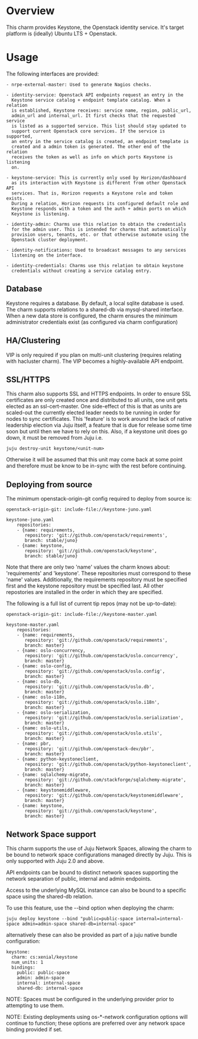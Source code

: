 Overview
========

This charm provides Keystone, the Openstack identity service. It's target
platform is (ideally) Ubuntu LTS + Openstack.

Usage
=====

The following interfaces are provided:

    - nrpe-external-master: Used to generate Nagios checks.

    - identity-service: Openstack API endpoints request an entry in the 
      Keystone service catalog + endpoint template catalog. When a relation
      is established, Keystone receives: service name, region, public_url,
      admin_url and internal_url. It first checks that the requested service
      is listed as a supported service. This list should stay updated to
      support current Openstack core services. If the service is supported,
      an entry in the service catalog is created, an endpoint template is
      created and a admin token is generated. The other end of the relation
      receives the token as well as info on which ports Keystone is listening
      on.

    - keystone-service: This is currently only used by Horizon/dashboard
      as its interaction with Keystone is different from other Openstack API
      services. That is, Horizon requests a Keystone role and token exists.
      During a relation, Horizon requests its configured default role and
      Keystone responds with a token and the auth + admin ports on which
      Keystone is listening.

    - identity-admin: Charms use this relation to obtain the credentials
      for the admin user. This is intended for charms that automatically
      provision users, tenants, etc. or that otherwise automate using the
      Openstack cluster deployment.

    - identity-notifications: Used to broadcast messages to any services
      listening on the interface.

    - identity-credentials: Charms use this relation to obtain keystone
      credentials without creating a service catalog entry.

Database
--------

Keystone requires a database. By default, a local sqlite database is used.
The charm supports relations to a shared-db via mysql-shared interface. When
a new data store is configured, the charm ensures the minimum administrator
credentials exist (as configured via charm configuration)

HA/Clustering
-------------

VIP is only required if you plan on multi-unit clustering (requires relating
with hacluster charm). The VIP becomes a highly-available API endpoint.

SSL/HTTPS
---------

This charm also supports SSL and HTTPS endpoints. In order to ensure SSL
certificates are only created once and distributed to all units, one unit gets
elected as an ssl-cert-master. One side-effect of this is that as units are
scaled-out the currently elected leader needs to be running in order for nodes
to sync certificates. This 'feature' is to work around the lack of native
leadership election via Juju itself, a feature that is due for release some
time soon but until then we have to rely on this. Also, if a keystone unit does
go down, it must be removed from Juju i.e.

    juju destroy-unit keystone/<unit-num>

Otherwise it will be assumed that this unit may come back at some point and
therefore must be know to be in-sync with the rest before continuing.

Deploying from source
---------------------

The minimum openstack-origin-git config required to deploy from source is:

    openstack-origin-git: include-file://keystone-juno.yaml

    keystone-juno.yaml
        repositories:
        - {name: requirements,
           repository: 'git://github.com/openstack/requirements',
           branch: stable/juno}
        - {name: keystone,
           repository: 'git://github.com/openstack/keystone',
           branch: stable/juno}

Note that there are only two 'name' values the charm knows about: 'requirements'
and 'keystone'. These repositories must correspond to these 'name' values.
Additionally, the requirements repository must be specified first and the
keystone repository must be specified last. All other repostories are installed
in the order in which they are specified.

The following is a full list of current tip repos (may not be up-to-date):

    openstack-origin-git: include-file://keystone-master.yaml

    keystone-master.yaml
        repositories:
        - {name: requirements,
           repository: 'git://github.com/openstack/requirements',
           branch: master}
        - {name: oslo-concurrency,
           repository: 'git://github.com/openstack/oslo.concurrency',
           branch: master}
        - {name: oslo-config,
           repository: 'git://github.com/openstack/oslo.config',
           branch: master}
        - {name: oslo-db,
           repository: 'git://github.com/openstack/oslo.db',
           branch: master}
        - {name: oslo-i18n,
           repository: 'git://github.com/openstack/oslo.i18n',
           branch: master}
        - {name: oslo-serialization,
           repository: 'git://github.com/openstack/oslo.serialization',
           branch: master}
        - {name: oslo-utils,
           repository: 'git://github.com/openstack/oslo.utils',
           branch: master}
        - {name: pbr,
           repository: 'git://github.com/openstack-dev/pbr',
           branch: master}
        - {name: python-keystoneclient,
           repository: 'git://github.com/openstack/python-keystoneclient',
           branch: master}
        - {name: sqlalchemy-migrate,
           repository: 'git://github.com/stackforge/sqlalchemy-migrate',
           branch: master}
        - {name: keystonemiddleware,
           repository: 'git://github.com/openstack/keystonemiddleware',
           branch: master}
        - {name: keystone,
           repository: 'git://github.com/openstack/keystone',
           branch: master}

Network Space support
---------------------

This charm supports the use of Juju Network Spaces, allowing the charm to be bound to network space configurations managed directly by Juju.  This is only supported with Juju 2.0 and above.

API endpoints can be bound to distinct network spaces supporting the network separation of public, internal and admin endpoints.

Access to the underlying MySQL instance can also be bound to a specific space using the shared-db relation.

To use this feature, use the --bind option when deploying the charm:

    juju deploy keystone --bind "public=public-space internal=internal-space admin=admin-space shared-db=internal-space"

alternatively these can also be provided as part of a juju native bundle configuration:

    keystone:
      charm: cs:xenial/keystone
      num_units: 1
      bindings:
        public: public-space
        admin: admin-space
        internal: internal-space
        shared-db: internal-space

NOTE: Spaces must be configured in the underlying provider prior to attempting to use them.

NOTE: Existing deployments using os-*-network configuration options will continue to function; these options are preferred over any network space binding provided if set.

